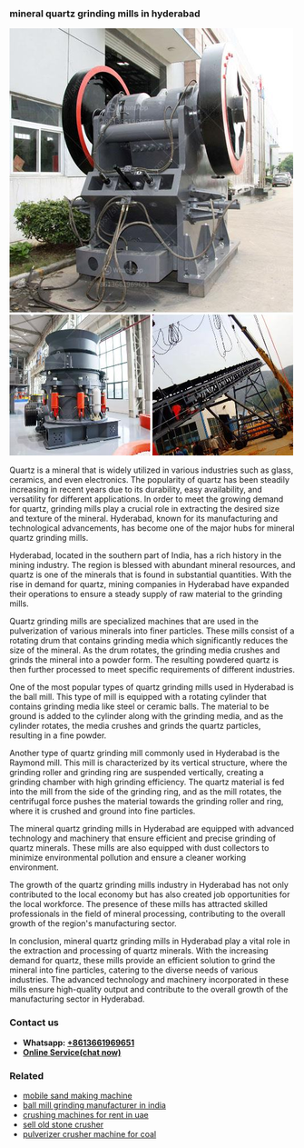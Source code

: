 <h3>mineral quartz grinding mills in hyderabad</h3><img src='1708498074.jpg' alt=''><p>Quartz is a mineral that is widely utilized in various industries such as glass, ceramics, and even electronics. The popularity of quartz has been steadily increasing in recent years due to its durability, easy availability, and versatility for different applications. In order to meet the growing demand for quartz, grinding mills play a crucial role in extracting the desired size and texture of the mineral. Hyderabad, known for its manufacturing and technological advancements, has become one of the major hubs for mineral quartz grinding mills.</p><p>Hyderabad, located in the southern part of India, has a rich history in the mining industry. The region is blessed with abundant mineral resources, and quartz is one of the minerals that is found in substantial quantities. With the rise in demand for quartz, mining companies in Hyderabad have expanded their operations to ensure a steady supply of raw material to the grinding mills.</p><p>Quartz grinding mills are specialized machines that are used in the pulverization of various minerals into finer particles. These mills consist of a rotating drum that contains grinding media which significantly reduces the size of the mineral. As the drum rotates, the grinding media crushes and grinds the mineral into a powder form. The resulting powdered quartz is then further processed to meet specific requirements of different industries.</p><p>One of the most popular types of quartz grinding mills used in Hyderabad is the ball mill. This type of mill is equipped with a rotating cylinder that contains grinding media like steel or ceramic balls. The material to be ground is added to the cylinder along with the grinding media, and as the cylinder rotates, the media crushes and grinds the quartz particles, resulting in a fine powder.</p><p>Another type of quartz grinding mill commonly used in Hyderabad is the Raymond mill. This mill is characterized by its vertical structure, where the grinding roller and grinding ring are suspended vertically, creating a grinding chamber with high grinding efficiency. The quartz material is fed into the mill from the side of the grinding ring, and as the mill rotates, the centrifugal force pushes the material towards the grinding roller and ring, where it is crushed and ground into fine particles.</p><p>The mineral quartz grinding mills in Hyderabad are equipped with advanced technology and machinery that ensure efficient and precise grinding of quartz minerals. These mills are also equipped with dust collectors to minimize environmental pollution and ensure a cleaner working environment.</p><p>The growth of the quartz grinding mills industry in Hyderabad has not only contributed to the local economy but has also created job opportunities for the local workforce. The presence of these mills has attracted skilled professionals in the field of mineral processing, contributing to the overall growth of the region's manufacturing sector.</p><p>In conclusion, mineral quartz grinding mills in Hyderabad play a vital role in the extraction and processing of quartz minerals. With the increasing demand for quartz, these mills provide an efficient solution to grind the mineral into fine particles, catering to the diverse needs of various industries. The advanced technology and machinery incorporated in these mills ensure high-quality output and contribute to the overall growth of the manufacturing sector in Hyderabad.</p><h3>Contact us</h3><ul><li><strong>Whatsapp:&nbsp;<a href="https://wa.me/8613661969651">+8613661969651</a></strong></li><li><a href="https://swt.shibang-china.com/?git&amp;zhl&amp;mineral quartz grinding mills in hyderabad"><strong>Online Service(chat now)</strong></a></li></ul><h3>Related</h3><ul><li><a href='mobile sand making machine.md'>mobile sand making machine</a></li><li><a href='ball mill grinding manufacturer in india.md'>ball mill grinding manufacturer in india</a></li><li><a href='crushing machines for rent in uae.md'>crushing machines for rent in uae</a></li><li><a href='sell old stone crusher.md'>sell old stone crusher</a></li><li><a href='pulverizer crusher machine for coal.md'>pulverizer crusher machine for coal</a></li></ul>